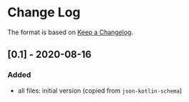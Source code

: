 # Change Log

The format is based on [Keep a Changelog](http://keepachangelog.com/).

## [0.1] - 2020-08-16
### Added
- all files: initial version (copied from `json-kotlin-schema`)
